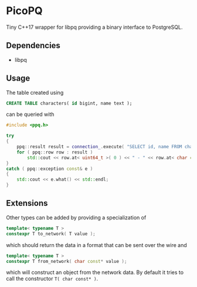 # PicoPQ

Tiny C++17 wrapper for libpq providing a binary interface to PostgreSQL.

## Dependencies

- libpq

## Usage

The table created using

```SQL
CREATE TABLE characters( id bigint, name text );
```

can be queried with

```C++
#include <ppq.h>

try
{
    ppq::result result = connection_.execute( "SELECT id, name FROM characters WHERE id = $1", 1ull );
    for ( ppq::row row : result )
        std::cout << row.at< uint64_t >( 0 ) << " - " << row.at< char const* >( 1 ) << std::endl;
}
catch ( ppq::exception const& e )
{
    std::cout << e.what() << std::endl;
}
```

## Extensions
Other types can be added by providing a specialization of

```C++
template< typename T >
constexpr T to_network( T value );
```

which should return the data in a format that can be sent over the wire and

```C++
template< typename T >
constexpr T from_network( char const* value );
```

which will construct an object from the network data.  By default it tries to call the constructor `T( char const* )`.
